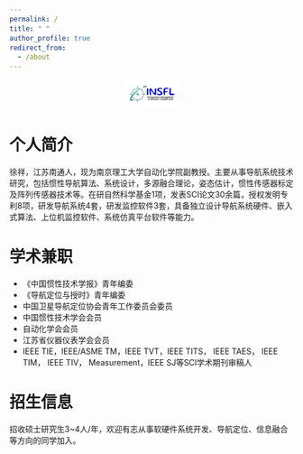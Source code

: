 ```yaml
---
permalink: /
title: " "
author_profile: true
redirect_from: 
  - /about
---
```

<div align=center>
	<img src="..\images\LOGO.png" style="zoom:10%;" />
</div>

# 个人简介

徐祥，江苏南通人，现为南京理工大学自动化学院副教授。主要从事导航系统技术研究，包括惯性导航算法、系统设计，多源融合理论，姿态估计，惯性传感器标定及阵列传感器技术等。在研自然科学基金1项，发表SCI论文30余篇，授权发明专利8项，研发导航系统4套，研发监控软件3套，具备独立设计导航系统硬件、嵌入式算法、上位机监控软件、系统仿真平台软件等能力。

学术兼职
========

* 《中国惯性技术学报》青年编委
* 《导航定位与授时》青年编委
* 中国卫星导航定位协会青年工作委员会委员
* 中国惯性技术学会会员
* 自动化学会会员
* 江苏省仪器仪表学会会员
* IEEE TIE，IEEE/ASME TM，IEEE TVT，IEEE TITS， IEEE TAES， IEEE TIM， IEEE TIV， Measurement，IEEE SJ等SCI学术期刊审稿人

招生信息
========

招收硕士研究生3~4人/年，欢迎有志从事软硬件系统开发、导航定位、信息融合等方向的同学加入。
